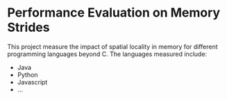 # Performance Evaluation on Memory Strides

This project measure the impact of spatial locality in memory for different programming languages beyond C. 
The languages measured include:
- Java
- Python
- Javascript
- ...
